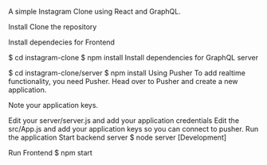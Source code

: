 A simple Instagram Clone using React and GraphQL.

Install
Clone the repository

Install dependecies for Frontend

$ cd instagram-clone
$ npm install
Install dependencies for GraphQL server

$ cd instagram-clone/server
$ npm install
Using Pusher To add realtime functionality, you need Pusher. Head over to Pusher and create a new application.

Note your application keys.

Edit your server/server.js and add your application credentials
Edit the src/App.js and add your application keys so you can connect to pusher.
Run the application
Start backend server
$ node server
[Development]

Run Frontend
$ npm start
